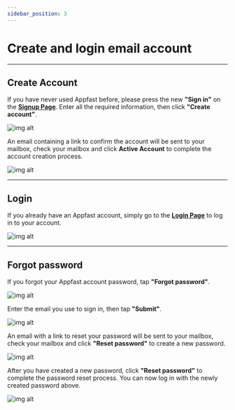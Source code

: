 ```yaml
---
sidebar_position: 3
---
```


# Create and login email account

---

## Create Account

If you have never used Appfast before, please press the new **"Sign in"** on the  **[Signup Page](https://studio.appfast.io/AppfastSignUp-Appfast)**. Enter all the required information, then click **"Create account"**.


![img alt](/img/start/sign-in/200507-dang-nhap-vao-appfast-07.jpeg)

An email containing a link to confirm the account will be sent to your mailbox, check your mailbox and click **Active Account** to complete the account creation process.

![img alt](/img/start/sign-in/200507-dang-nhap-vao-appfast-02.jpeg)

---

## Login

If you already have an Appfast account, simply go to the **[Login Page](https://studio.appfast.io/SignAppfast)**  to log in to your account.


![img alt](/img/start/sign-in/200507-dang-nhap-vao-appfast-01.jpeg)

---
## Forgot password

If you forgot your Appfast account password, tap **"Forgot password"**.


![img alt](/img/start/sign-in/200507-dang-nhap-vao-appfast-03.jpeg)

Enter the email you use to sign in, then tap **"Submit"**.

![img alt](/img/start/sign-in/200507-dang-nhap-vao-appfast-04.jpeg)

An email with a link to reset your password will be sent to your mailbox, check your mailbox and click **"Reset password"** to create a new password.

![img alt](/img/start/sign-in/200507-dang-nhap-vao-appfast-05.jpeg)

After you have created a new password, click **"Reset password"** to complete the password reset process. You can now log in with the newly created password above.

![img alt](/img/start/sign-in/200507-dang-nhap-vao-appfast-06.jpeg)